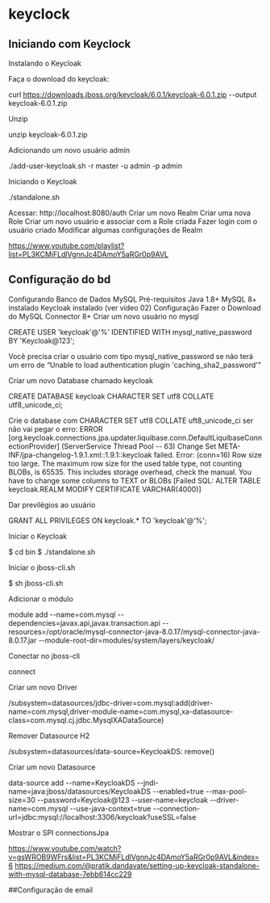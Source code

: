 # keyclock

## Iniciando com Keyclock

 Instalando o Keycloak

Faça o download do keycloak:

curl https://downloads.jboss.org/keycloak/6.0.1/keycloak-6.0.1.zip --output keycloak-6.0.1.zip

Unzip 

unzip keycloak-6.0.1.zip

Adicionando um novo usuário admin

./add-user-keycloak.sh -r master -u admin -p admin

Iniciando o Keycloak

./standalone.sh 

Acessar: http://localhost:8080/auth
Criar um novo Realm
Criar uma nova Role
Criar um novo usuário e associar com a Role criada
Fazer login com o usuário criado
Modificar algumas configurações de Realm


 https://www.youtube.com/playlist?list=PL3KCMjFLdlVgnnJc4DAmoY5aRGr0p9AVL


## Configuração do bd

 Configurando Banco de Dados MySQL
Pré-requisitos
Java 1.8+
MySQL 8+ instalado
Keycloak instalado (ver vídeo 02)
Configuração
Fazer o Download do MySQL Connector 8+
Criar um novo usuário no mysql

CREATE USER 'keycloak'@'%' IDENTIFIED WITH mysql_native_password BY 'Keycloak@123';

Você precisa criar o usuário com tipo mysql_native_password se não terá um erro de “Unable to load authentication plugin 'caching_sha2_password'”

Criar um novo Database chamado keycloak

CREATE DATABASE keycloak CHARACTER SET utf8 COLLATE utf8_unicode_ci;

Crie o database com CHARACTER SET utf8 COLLATE uft8_unicode_ci ser não vai pegar o erro:  ERROR [org.keycloak.connections.jpa.updater.liquibase.conn.DefaultLiquibaseConnectionProvider] (ServerService Thread Pool -- 63) Change Set META-INF/jpa-changelog-1.9.1.xml::1.9.1::keycloak failed.  Error: (conn=16) Row size too large. The maximum row size for the used table type, not counting BLOBs, is 65535. This includes storage overhead, check the manual. You have to change some columns to TEXT or BLOBs [Failed SQL: ALTER TABLE keycloak.REALM MODIFY CERTIFICATE VARCHAR(4000)]

Dar previlégios ao usuário

GRANT ALL PRIVILEGES ON keycloak.* TO 'keycloak'@'%';

Iniciar o Keycloak

$ cd bin
$ ./standalone.sh

Iniciar o jboss-cli.sh

$ sh jboss-cli.sh

Adicionar o módulo

module add --name=com.mysql --dependencies=javax.api,javax.transaction.api --resources=/opt/oracle/mysql-connector-java-8.0.17/mysql-connector-java-8.0.17.jar --module-root-dir=modules/system/layers/keycloak/

Conectar no jboss-cli

connect

Criar um novo Driver

/subsystem=datasources/jdbc-driver=com.mysql:add(driver-name=com.mysql,driver-module-name=com.mysql,xa-datasource-class=com.mysql.cj.jdbc.MysqlXADataSource)

Remover Datasource H2

/subsystem=datasources/data-source=KeycloakDS: remove()

Criar um novo Datasource

data-source add --name=KeycloakDS --jndi-name=java:jboss/datasources/KeycloakDS --enabled=true --max-pool-size=30 --password=Keycloak@123 --user-name=keycloak --driver-name=com.mysql --use-java-context=true --connection-url=jdbc:mysql://localhost:3306/keycloak?useSSL=false

Mostrar o SPI connectionsJpa

<spi name="connectionsJpa">
                <provider name="default" enabled="true">
                    <properties>
                        <property name="dataSource" value="java:jboss/datasources/KeycloakDS"/>
                        <property name="initializeEmpty" value="true"/>
                        <property name="migrationStrategy" value="update"/>
                        <property name="migrationExport" value="${jboss.home.dir}/keycloak-database-update.sql"/>
                    </properties>
                </provider>
            </spi>

https://www.youtube.com/watch?v=gsWROB9WFrs&list=PL3KCMjFLdlVgnnJc4DAmoY5aRGr0p9AVL&index=6
https://medium.com/@pratik.dandavate/setting-up-keycloak-standalone-with-mysql-database-7ebb614cc229

 
 ##Configuração de email
